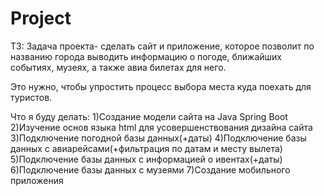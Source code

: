 # Project
ТЗ:
Задача проекта- сделать сайт и приложение, которое позволит по названию города выводить информацию о погоде, ближайших событиях, музеях, а также авиа билетах для него. 

Это нужно, чтобы упростить процесс выбора места куда поехать для туристов.

Что я буду делать:
1)Создание модели сайта на Java Spring Boot
2)Изучение основ языка html для усовершенствования дизайна сайта
3)Подключение погодной базы данных(+даты)
4)Подключение базы данных с авиарейсами(+фильтрация по датам и месту вылета)
5)Подключение базы данных с информацией о ивентах(+даты)
6)Подключение базы данных с музеями
7)Создание мобильного приложения
